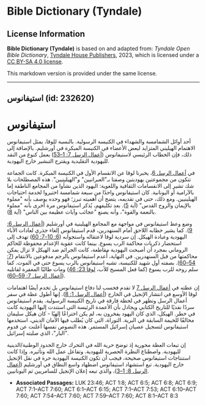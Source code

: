 # Bible Dictionary (Tyndale)

## License Information

**Bible Dictionary (Tyndale)** is based on and adapted from: _Tyndale Open Bible Dictionary_, [Tyndale House Publishers](https://tyndaleopenresources.com/), 2023, which is licensed under a [CC BY-SA 4.0 license](https://creativecommons.org/licenses/by-sa/4.0/legalcode.en).

This markdown version is provided under the same license.



--------------------------------

## استيفانوس (id: 232620)

استيفانوس
=========

أحد أوائل الشمامسة والشهداء في الكنيسة الرسولية. بالنسبة للوقا، يمثل استيفانوس الاهتمام الهيليني المتزايد لبعض الأعضاء في الكنيسة المبكرة في أورشليم. بالإضافة إلى ذلك، فإن الخطاب الرئيسي لاستيفانوس ([أعمال الرسل 7: 1–53](https://ref.ly/Acts7:1-Acts7:53)) يعمل كنوع من النقد لليهودية التقليدية ويقترح التبشير خارج اليهودية.

في [أعمال الرسل 6](https://ref.ly/Acts6:1-Acts6:15)، يخبرنا لوقا عن الانقسام الأول في الكنيسة المبكرة. كانت الجماعة تتكون من مجموعتين يهوديتين وصفتا بـ"العبرانيين" و"الهيلينيين". هذه المصطلحات بلا شك تشير إلى الانقسامات الثقافية واللغوية: اليهود الذين نشأوا من المجامع الناطقة إما بالآرامية أو اليونانية. كان استيفانوس واحدًا من سبعة شمامسة اختيروا لخدمة احتياجات الهيلينيين. ومع ذلك، حتى في تقديمه، يتضح أن أهميته تبرز؛ فهو وحده يوصف بأنه "مملوء بالإيمان والروح القدس" (آية [5](https://ref.ly/Acts6:5)). بعد تكليفهم، يُذكر استيفانوس مرة أخرى بأنه "مملوء بالنعمة والقوة"، وأنه يصنع "عجائب وآيات عظيمة بين الناس" (آية [8](https://ref.ly/Acts6:8)).

وضع وعظ استيفانوس في مواجهة مع المجامع الهيلينية في أورشليم ([أعمال الرسل 6: 9](https://ref.ly/Acts6:9)). كما يشير خطابه اللاحق أمام السنهدرين، قدم استيفانوس إلغاء جذري لعادات الأباء اليهودية وعبادة الهيكل. إن سردية لوقا لاعتقاله واستجوابه ([6: 10–7: 60](https://ref.ly/Acts6:10-Acts7:60)) تهدف إلى استحضار ذكريات محاكمة الرب يسوع. بينما كانت عقوبة الإعدام محفوظة للحاكم الروماني بمجرد أن أصبحت اليهودية مقاطعة، كانت الجرائم ضد الهيكل لا تزال يمكن محاكمتها من قبل السنهدرين. في النهاية، أُعدم استيفانوس بالرجم مدفوعين بالانتقام ([7: 54–60](https://ref.ly/Acts7:54-Acts7:60)). بصفته أول شهيد للكنيسة، تشبه استيفانوس بالرب يسوع حتى في الموت. كما سلم روحه للرب يسوع (كما فعل المسيح للأب، [لوقا 23: 46](https://ref.ly/Luke23:46)) ومات طالبًا المغفرة لقاتليه ([أعمال الرسل 7: 59–60](https://ref.ly/Acts7:59-Acts7:60)).

إن عظته في [أعمال الرسل 7](https://ref.ly/Acts7:1-Acts7:60) لا تقدم فحسب لنا دفاع استيفانوس بل تخدم أيضًا اهتمامات لوقا الأوسع في انتشار الإنجيل في الخارج ([أعمال الرسل 1: 8](https://ref.ly/Acts1:8)). إنها أطول عظة في سفر أعمال الرسل وتظهر في لحظة فارقة في تاريخ الكنيسة الرسولية. يقدم استيفانوس سردًا نقديًا للتاريخ الكتابي ويجادل بأن الأعمدة الرئيسة التي استندت إليها اليهودية كانت في خطر. الهيكل، الذي كان اليهود يفخرون به، لم يكن اختراعًا إلهيًا \- كان هيكل سليمان مخالفًا للخيمة السابقة في البرية. التوراة، التي كان يُطلب فيها الأمان الديني، استخدمها استيفانوس لتسجيل عصيان إسرائيل المستمر. هذه النصوص نفسها أعلنت عن قدوم "البار"، الذي صلبته إسرائيل.

إن تبعات العظة محورية إذ توضح حرية الله في التحرك خارج الحدود الوطنية/الدينية لليهودية. واصطناع النظرة الحصرية لليهودية. وتفاعل عمل الله وتأثيره. وإذا كانت استنتاجات استيفانوس صحيحة، فيجب أن تكون الكنيسة اليهودية حرة في نقل الإنجيل خارج اليهودية. تبع استشهاد استيفانوس اضطهاد واسع النطاق في أورشليم ([أعمال الرسل 8: 1–3](https://ref.ly/Acts8:1-Acts8:3))، والذي تبعه إعلان الإنجيل للسامريين ثم اليونانيين.

* **Associated Passages:** LUK 23:46; ACT 1:8; ACT 6:5; ACT 6:8; ACT 6:9; ACT 7:1–ACT 7:60; ACT 6:1–ACT 6:15; ACT 7:1–ACT 7:53; ACT 6:10–ACT 7:60; ACT 7:54–ACT 7:60; ACT 7:59–ACT 7:60; ACT 8:1–ACT 8:3

